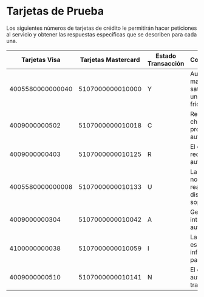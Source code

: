 # Tarjetas de Prueba

Los siguientes números de tarjetas de crédito le permitirán hacer peticiones al servicio y obtener las respuestas específicas que se describen para cada una.


Tarjetas Visa     | Tarjetas Mastercard | Estado Transacción | Comportamiento |
------------------|---------------------|--------------------|----------------|
 4005580000000040 | 5107000000010000    |          Y         | Autentica de manera satisfactoria con un flujo sin fricción |
4009000000502     | 5107000000010018    |          C         | Requiere challenge en el proceso de autenticación |
4009000000403     | 5107000000010125    |          R         | El emisor rechaza la autenticación |
4005580000000008  | 5107000000010133    |          U         | La autenticación no se puede realizar porque el dispositivo no es soportado |
4009000000304     | 5107000000010042    |          A         | Genera un intento de autenticación |
4100000000038     | 5107000000010059    |          I         | La transacción es de información y no pago |
 4009000000510    | 5107000000010141    |          N         | El emisor no autentica la transacción |